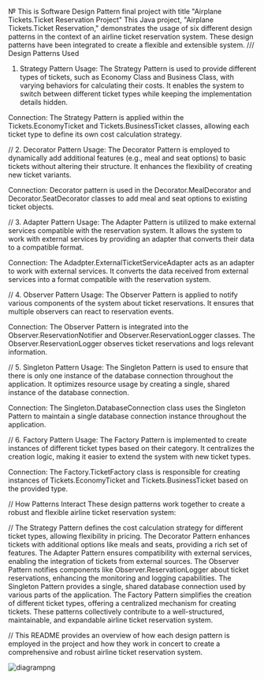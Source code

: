 № This is Software Design Pattern final project  with title "Airplane Tickets.Ticket Reservation Project"
This Java project, "Airplane Tickets.Ticket Reservation," demonstrates the usage of six different design patterns in the context of an airline ticket reservation system. These design patterns have been integrated to create a flexible and extensible system.
///
Design Patterns Used
1. Strategy Pattern
Usage: The Strategy Pattern is used to provide different types of tickets, such as Economy Class and Business Class, with varying behaviors for calculating their costs. It enables the system to switch between different ticket types while keeping the implementation details hidden.


Connection: The Strategy Pattern is applied within the Tickets.EconomyTicket and Tickets.BusinessTicket classes, allowing each ticket type to define its own cost calculation strategy.

//
2. Decorator Pattern
Usage: The Decorator Pattern is employed to dynamically add additional features (e.g., meal and seat options) to basic tickets without altering their structure. It enhances the flexibility of creating new ticket variants.


Connection: Decorator pattern is used in the Decorator.MealDecorator and Decorator.SeatDecorator classes to add meal and seat options to existing ticket objects.

//
3. Adapter Pattern
Usage: The Adapter Pattern is utilized to make external services compatible with the reservation system. It allows the system to work with external services by providing an adapter that converts their data to a compatible format.

Connection: The Adadpter.ExternalTicketServiceAdapter acts as an adapter to work with external services. It converts the data received from external services into a format compatible with the reservation system.

//
4. Observer Pattern
Usage: The Observer Pattern is applied to notify various components of the system about ticket reservations. It ensures that multiple observers can react to reservation events.


Connection: The Observer Pattern is integrated into the Observer.ReservationNotifier and Observer.ReservationLogger classes. The Observer.ReservationLogger observes ticket reservations and logs relevant information.

//
5. Singleton Pattern
Usage: The Singleton Pattern is used to ensure that there is only one instance of the database connection throughout the application. It optimizes resource usage by creating a single, shared instance of the database connection.


Connection: The Singleton.DatabaseConnection class uses the Singleton Pattern to maintain a single database connection instance throughout the application.

//
6. Factory Pattern
Usage: The Factory Pattern is implemented to create instances of different ticket types based on their category. It centralizes the creation logic, making it easier to extend the system with new ticket types.


Connection: The Factory.TicketFactory class is responsible for creating instances of Tickets.EconomyTicket and Tickets.BusinessTicket based on the provided type.

//
How Patterns Interact
These design patterns work together to create a robust and flexible airline ticket reservation system:

//
The Strategy Pattern defines the cost calculation strategy for different ticket types, allowing flexibility in pricing.
The Decorator Pattern enhances tickets with additional options like meals and seats, providing a rich set of features.
The Adapter Pattern ensures compatibility with external services, enabling the integration of tickets from external sources.
The Observer Pattern notifies components like Observer.ReservationLogger about ticket reservations, enhancing the monitoring and logging capabilities.
The Singleton Pattern provides a single, shared database connection used by various parts of the application.
The Factory Pattern simplifies the creation of different ticket types, offering a centralized mechanism for creating tickets.
These patterns collectively contribute to a well-structured, maintainable, and expandable airline ticket reservation system.

//
This README provides an overview of how each design pattern is employed in the project and how they work in concert to create a comprehensive and robust airline ticket reservation system.

![diagrampng](https://github.com/daniyaradil04/sdp_final/assets/124418726/eb01361d-4188-49ac-a74c-dfb379c23d42)




 
